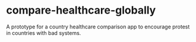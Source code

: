 # compare-healthcare-globally

A prototype for a country healthcare comparison app to encourage protest in countries with bad systems.
